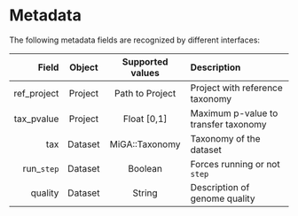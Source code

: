 # Metadata

The following metadata fields are recognized by different interfaces:

| Field      | Object  | Supported values | Description
| ----------:|:-------:|:----------------:|:------------------------------------
| ref_project| Project | Path to Project  | Project with reference taxonomy
| tax_pvalue | Project | Float [0,1]      | Maximum p-value to transfer taxonomy
| tax        | Dataset | MiGA::Taxonomy   | Taxonomy of the dataset
| run_`step` | Dataset | Boolean          | Forces running or not `step`
| quality    | Dataset | String           | Description of genome quality
